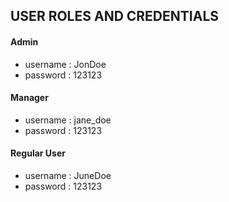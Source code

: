 ## USER ROLES AND CREDENTIALS

#### Admin
* username : JonDoe
* password : 123123

#### Manager
* username : jane_doe
* password : 123123

#### Regular User
* username : JuneDoe
* password : 123123
